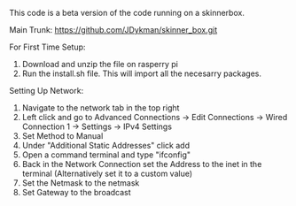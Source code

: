 This code is a beta version of the code running on a skinnerbox.

Main Trunk: https://github.com/JDykman/skinner_box.git

For First Time Setup:

1. Download and unzip the file on rasperry pi
2. Run the install.sh file. This will import all the necesarry packages.

Setting Up Network:
1. Navigate to the network tab in the top right
2. Left click and go to Advanced Connections -> Edit Connections -> Wired Connection 1 -> Settings -> IPv4 Settings
3. Set Method to Manual
4. Under "Additional Static Addresses" click add
5. Open a command terminal and type "ifconfig" 
6. Back in the Network Connection set the Address to the inet in the terminal (Alternatively set it to a custom value)
7. Set the Netmask to the netmask
8. Set Gateway to the broadcast

